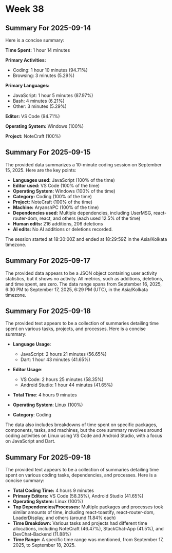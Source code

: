 # Week 38

## Summary For 2025-09-14
Here is a concise summary:

**Time Spent:** 1 hour 14 minutes

**Primary Activities:**

* Coding: 1 hour 10 minutes (94.71%)
* Browsing: 3 minutes (5.29%)

**Primary Languages:**

* JavaScript: 1 hour 5 minutes (87.97%)
* Bash: 4 minutes (6.21%)
* Other: 3 minutes (5.29%)

**Editor:** VS Code (94.71%)

**Operating System:** Windows (100%)

**Project:** NoteCraft (100%)

## Summary For 2025-09-15
The provided data summarizes a 10-minute coding session on September 15, 2025. Here are the key points:

* **Languages used:** JavaScript (100% of the time)
* **Editor used:** VS Code (100% of the time)
* **Operating System:** Windows (100% of the time)
* **Category:** Coding (100% of the time)
* **Project:** NoteCraft (100% of the time)
* **Machine:** AryanshPC (100% of the time)
* **Dependencies used:** Multiple dependencies, including UserMSG, react-router-dom, react, and others (each used 12.5% of the time)
* **Human edits:** 216 additions, 206 deletions
* **AI edits:** No AI additions or deletions recorded. 

The session started at 18:30:00Z and ended at 18:29:59Z in the Asia/Kolkata timezone.

## Summary For 2025-09-17
The provided data appears to be a JSON object containing user activity statistics, but it shows no activity. All metrics, such as additions, deletions, and time spent, are zero. The data range spans from September 16, 2025, 6:30 PM to September 17, 2025, 6:29 PM (UTC), in the Asia/Kolkata timezone.

## Summary For 2025-09-18
The provided text appears to be a collection of summaries detailing time spent on various tasks, projects, and processes. Here is a concise summary:

- **Language Usage**: 
  - JavaScript: 2 hours 21 minutes (56.65%)
  - Dart: 1 hour 43 minutes (41.65%)

- **Editor Usage**: 
  - VS Code: 2 hours 25 minutes (58.35%)
  - Android Studio: 1 hour 44 minutes (41.65%)

- **Total Time**: 4 hours 9 minutes

- **Operating System**: Linux (100%)

- **Category**: Coding

The data also includes breakdowns of time spent on specific packages, components, tasks, and machines, but the core summary revolves around coding activities on Linux using VS Code and Android Studio, with a focus on JavaScript and Dart.

## Summary For 2025-09-18
The provided text appears to be a collection of summaries detailing time spent on various coding tasks, dependencies, and processes. Here is a concise summary:

* **Total Coding Time:** 4 hours 9 minutes
* **Primary Editors:** VS Code (58.35%), Android Studio (41.65%)
* **Operating System:** Linux (100%)
* **Top Dependencies/Processes:** Multiple packages and processes took similar amounts of time, including react-toastify, react-router-dom, LoaderDisplay, and others (around 11.84% each)
* **Time Breakdown:** Various tasks and projects had different time allocations, including NoteCraft (46.47%), StackChat-App (41.5%), and DevChat-Backend (11.88%)
* **Time Range:** A specific time range was mentioned, from September 17, 2025, to September 18, 2025.